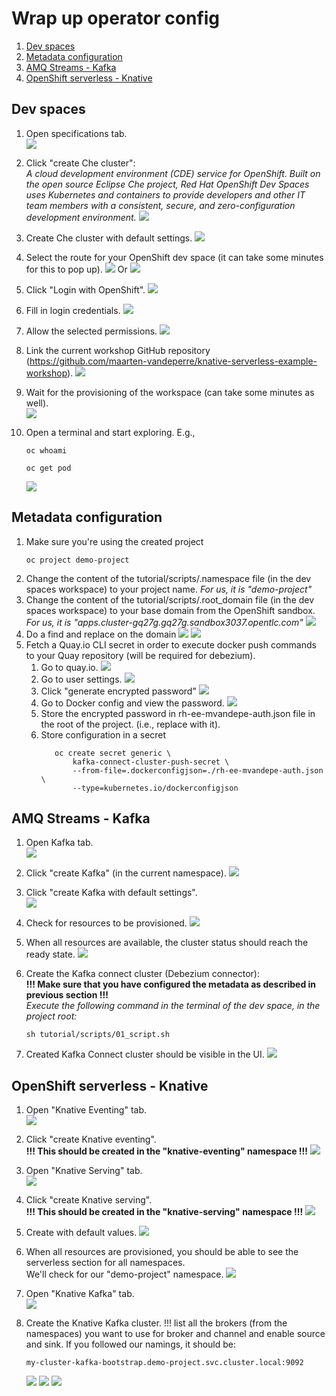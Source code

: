 # Wrap up operator config

1. [Dev spaces](#dev-spaces)
2. [Metadata configuration](#metadata-configuration)
3. [AMQ Streams - Kafka](#amq-streams---kafka)
4. [OpenShift serverless - Knative](#openshift-serverless---knative)

## Dev spaces
1. Open specifications tab.  
   ![](img/2_configure_dev_spaces_1.png "")
  

2. Click "create Che cluster":  
   _A cloud development environment (CDE) service for OpenShift.
   Built on the open source Eclipse Che project, Red Hat OpenShift Dev Spaces uses Kubernetes and containers
   to provide developers and other IT team members with a consistent, secure, and zero-configuration development environment._
   ![](img/2_create_dev_spaces_2.png "")
 

3. Create Che cluster with default settings.
   ![](img/2_create_dev_spaces_3.png "")
 

4. Select the route for your OpenShift dev space (it can take some minutes for this to pop up). 
   ![](img/2_dev_spaces_route.png "")
   Or
   ![](img/2_dev_spaces_route2.png "")
 

5. Click "Login with OpenShift".
   ![](img/2_dev_spaces_login_screen.png "")
 

6. Fill in login credentials.
   ![](img/5_configure_dev_spaces_1_log_in.png "")
 

7. Allow the selected permissions.
   ![](img/5_configure_dev_spaces_2.png "")
 

8. Link the current workshop GitHub repository (https://github.com/maarten-vandeperre/knative-serverless-example-workshop). 
   ![](img/5_configure_dev_spaces_3_workspace.png "")
 

9. Wait for the provisioning of the workspace (can take some minutes as well).  
   ![](img/5_configure_dev_spaces_4_provisioning.png "")
 

10. Open a terminal and start exploring. E.g.,  
      ```shell
      oc whoami
      ``` 
      ```shell
      oc get pod
      ``` 
      ![](img/5_configure_dev_spaces_5.png "")

## Metadata configuration
1. Make sure you're using the created project  
   ```shell
   oc project demo-project
   ```
2. Change the content of the tutorial/scripts/.namespace file (in the dev spaces workspace) to your 
project name. _For us, it is "demo-project"_
3. Change the content of the tutorial/scripts/.root_domain file (in the dev spaces workspace) to your
   base domain from the OpenShift sandbox. _For us, it is "apps.cluster-gq27g.gq27g.sandbox3037.opentlc.com"_
   ![](img/base_domain.png "")
4. Do a find and replace on the domain
   ![](img/replace_in_files_1.png "")
   ![](img/replace_in_files_2.png "")
5. Fetch a Quay.io CLI secret in order to execute docker push commands to your Quay repository (will be required for debezium).
      1. Go to quay.io.
         ![](img/quay_1_select_user.png "")
      2. Go to user settings.
         ![](img/quay_2_go_to_user_settings.png "")
      3. Click "generate encrypted password"
         ![](img/quay_3_generate_encrypted_password.png "")
      4. Go to Docker config and view the password.
         ![](img/quay_passwd.png "")
      5. Store the encrypted password in rh-ee-mvandepe-auth.json file in the root of the project.
         (i.e., replace <to be replaced> with it).
      6. Store configuration in a secret
         ```shell
            oc create secret generic \
                kafka-connect-cluster-push-secret \
                --from-file=.dockerconfigjson=./rh-ee-mvandepe-auth.json \
                --type=kubernetes.io/dockerconfigjson
         ```



## AMQ Streams - Kafka
1. Open Kafka tab.  
   ![](img/3_configure_kafka_1.png "")


2. Click "create Kafka" (in the current namespace).
   ![](img/3_configure_kafka_2.png "")
 

3. Click "create Kafka with default settings".  
   ![](img/3_configure_kafka_3.png "")
  

4. Check for resources to be provisioned.
   ![](img/3_configure_kafka_4_resources.png "")
   

5. When all resources are available, the cluster status should reach the ready state.
   ![](img/3_configure_kafka_5_status_ready.png "")


6. Create the Kafka connect cluster (Debezium connector):  
   **!!! Make sure that you have configured the metadata as described in previous section !!!**  
   _Execute the following command in the terminal of the dev space, in the project root:_  
   ```shell
   sh tutorial/scripts/01_script.sh
   ```


7. Created Kafka Connect cluster should be visible in the UI.
   ![](img/3_configure_kafka_6_kafka_connect_1.png "")



## OpenShift serverless - Knative
1. Open "Knative Eventing" tab.  
   ![](img/2_configure_serverless_eventing_1.png "")


2. Click "create Knative eventing".  
   **!!! This should be created in the "knative-eventing" namespace !!!**
   ![](img/2_configure_serverless_eventing_2.png "")
 

3. Open "Knative Serving" tab.   
   ![](img/2_configure_serverless_serving_1.png "")
  

4. Click "create Knative serving".  
   **!!! This should be created in the "knative-serving" namespace !!!**
   ![](img/2_configure_serverless_serving_2.png "")
   

5. Create with default values.
   ![](img/2_configure_serverless_serving_3.png "")
   

6. When all resources are provisioned, you should be able to see the serverless section for all namespaces.  
   We'll check for our "demo-project" namespace.
   ![](img/2_serverless_validate_eventing_and_serving.png "")


7. Open "Knative Kafka" tab.  
   ![](img/4_configure_knative_kafka.png "")
   


8. Create the Knative Kafka cluster. !!! list all the brokers (from the namespaces) you want to use for broker and channel and enable source and sink. 
 If you followed our namings, 
it should be:  
   ```shell
   my-cluster-kafka-bootstrap.demo-project.svc.cluster.local:9092
   ```
   ![](img/4_configure_knative_kafka_2_channel.png "")
   ![](img/4_configure_knative_kafka_2_broker.png "")
   ![](img/4_configure_knative_kafka_2_source_and_sink.png "")
   



   

